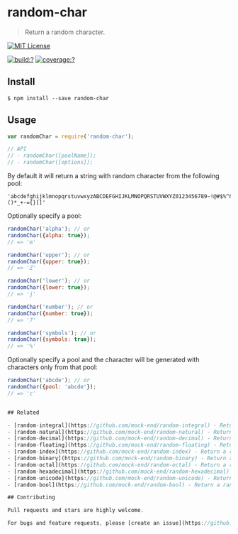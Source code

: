 # random-char
  
> Return a random character.

[![MIT License](https://img.shields.io/badge/license-MIT_License-green.svg?style=flat-square)](https://github.com/mock-end/random-char/blob/master/LICENSE)

[![build:?](https://img.shields.io/travis/mock-end/random-char/master.svg?style=flat-square)](https://travis-ci.org/mock-end/random-char)
[![coverage:?](https://img.shields.io/coveralls/mock-end/random-char/master.svg?style=flat-square)](https://coveralls.io/github/mock-end/random-char)


## Install

```
$ npm install --save random-char 
```

## Usage

```js
var randomChar = require('random-char');

// API
// - randomChar([poolName]);
// - randomChar([options]);
```

By default it will return a string with random character from the following pool:
```
'abcdefghijklmnopqrstuvwxyzABCDEFGHIJKLMNOPQRSTUVWXYZ0123456789~!@#$%^&()*_+-={}[]'
```

Optionally specify a pool:

```js
randomChar('alpha'); // or
randomChar({alpha: true});
// => 'm'

randomChar('upper'); // or
randomChar({upper: true});
// => 'Z'

randomChar('lower'); // or
randomChar({lower: true});
// => 'j'

randomChar('number'); // or
randomChar({number: true});
// => '7'

randomChar('symbols'); // or
randomChar({symbols: true});
// => '%'
```

Optionally specify a pool and the character will be generated with characters only from that pool:

```js
randomChar('abcde'); // or
randomChar({pool: 'abcde'});
// => 'c'


## Related

- [random-integral](https://github.com/mock-end/random-integral) - Return a random integer.
- [random-natural](https://github.com/mock-end/random-natural) - Return a random natural number.
- [random-decimal](https://github.com/mock-end/random-decimal) - Return a random decimal.
- [random-floating](https://github.com/mock-end/random-floating) - Return a random floating point number.
- [random-index](https://github.com/mock-end/random-index) - Return a random array-like index.
- [random-binary](https://github.com/mock-end/random-binary) - Return a random binary number.
- [random-octal](https://github.com/mock-end/random-octal) - Return a random octal number.
- [random-hexadecimal](https://github.com/mock-end/random-hexadecimal) - Return a random hexadecimal number.
- [random-unicode](https://github.com/mock-end/random-unicode) - Return a random unicode. 
- [random-bool](https://github.com/mock-end/random-bool) - Return a random boolean (true/false).

## Contributing

Pull requests and stars are highly welcome.

For bugs and feature requests, please [create an issue](https://github.com/mock-end/random-char/issues/new).
